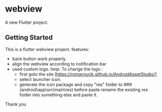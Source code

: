 # webview

A new Flutter project.

## Getting Started

This is a flutter webview project.
features:
  - back button work properly.
  - align the webview according to notification bar
  - used custom logo.
help:
  To change the logo :
    - first goto the site [https://romannurik.github.io/AndroidAssetStudio/]
    - select launcher icon.
    - generate the icon package and copy "res" folder to ###(android\app\src\main\res) before paste rename the existing res folder into something else and paste it.

Thank you 
